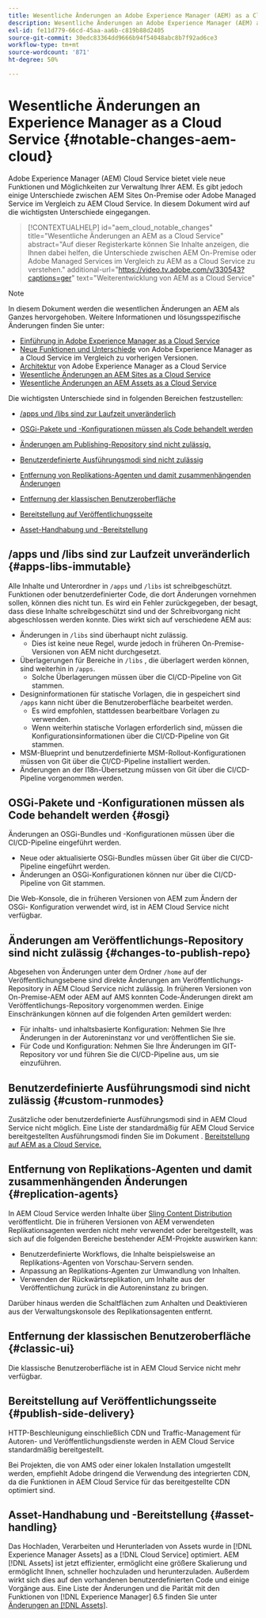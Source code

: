 ```yaml
---
title: Wesentliche Änderungen an Adobe Experience Manager (AEM) as a Cloud Service
description: Wesentliche Änderungen an Adobe Experience Manager (AEM) as a Cloud Service.
exl-id: fe11d779-66cd-45aa-aa6b-c819b88d2405
source-git-commit: 30edc83364dd9666b94f54048abc8b7f92ad6ce3
workflow-type: tm+mt
source-wordcount: '871'
ht-degree: 50%

---
```


# Wesentliche Änderungen an Experience Manager as a Cloud Service {#notable-changes-aem-cloud}

Adobe Experience Manager (AEM) Cloud Service bietet viele neue Funktionen und Möglichkeiten zur Verwaltung Ihrer AEM. Es gibt jedoch einige Unterschiede zwischen AEM Sites On-Premise oder Adobe Managed Service im Vergleich zu AEM Cloud Service. In diesem Dokument wird auf die wichtigsten Unterschiede eingegangen.

>[!CONTEXTUALHELP]
>id="aem_cloud_notable_changes"
>title="Wesentliche Änderungen an AEM as a Cloud Service"
>abstract="Auf dieser Registerkarte können Sie Inhalte anzeigen, die Ihnen dabei helfen, die Unterschiede zwischen AEM On-Premise oder Adobe Managed Services im Vergleich zu AEM as a Cloud Service zu verstehen."
>additional-url="https://video.tv.adobe.com/v/330543?captions=ger" text="Weiterentwicklung von AEM as a Cloud Service"


>[!NOTE]
>In diesem Dokument werden die wesentlichen Änderungen an AEM als Ganzes hervorgehoben. Weitere Informationen und lösungsspezifische Änderungen finden Sie unter:
>
>* [Einführung in Adobe Experience Manager as a Cloud Service](/help/overview/introduction.md)
>* [Neue Funktionen und Unterschiede](/help/overview/what-is-new-and-different.md) von Adobe Experience Manager as a Cloud Service im Vergleich zu vorherigen Versionen.
>* [Architektur](/help/overview/architecture.md) von Adobe Experience Manager as a Cloud Service
>* [Wesentliche Änderungen an AEM Sites as a Cloud Service](/help/sites-cloud/sites-cloud-changes.md)
>* [Wesentliche Änderungen an AEM Assets as a Cloud Service](/help/assets/assets-cloud-changes.md)

Die wichtigsten Unterschiede sind in folgenden Bereichen festzustellen:

* [/apps und /libs sind zur Laufzeit unveränderlich](#apps-libs-immutable)

* [OSGi-Pakete und -Konfigurationen müssen als Code behandelt werden](#osgi)

* [Änderungen am Publishing-Repository sind nicht zulässig.](#changes-to-publish-repo)

* [Benutzerdefinierte Ausführungsmodi sind nicht zulässig](#custom-runmodes)

* [Entfernung von Replikations-Agenten   und damit zusammenhängenden Änderungen](#replication-agents)

* [Entfernung der klassischen Benutzeroberfläche](#classic-ui)

* [Bereitstellung auf Veröffentlichungsseite](#publish-side-delivery)

* [Asset-Handhabung und -Bereitstellung](#asset-handling)

## /apps und /libs sind zur Laufzeit unveränderlich {#apps-libs-immutable}

Alle Inhalte und Unterordner in `/apps` und `/libs` ist schreibgeschützt. Funktionen oder benutzerdefinierter Code, die dort Änderungen vornehmen sollen, können dies nicht tun. Es wird ein Fehler zurückgegeben, der besagt, dass diese Inhalte schreibgeschützt sind und der Schreibvorgang nicht abgeschlossen werden konnte. Dies wirkt sich auf verschiedene AEM aus:

* Änderungen in `/libs` sind überhaupt nicht zulässig.
   * Dies ist keine neue Regel, wurde jedoch in früheren On-Premise-Versionen von AEM nicht durchgesetzt.
* Überlagerungen für Bereiche in `/libs` , die überlagert werden können, sind weiterhin in `/apps`.
   * Solche Überlagerungen müssen über die CI/CD-Pipeline von Git stammen.
* Designinformationen für statische Vorlagen, die in gespeichert sind `/apps` kann nicht über die Benutzeroberfläche bearbeitet werden.
   * Es wird empfohlen, stattdessen bearbeitbare Vorlagen zu verwenden.
   * Wenn weiterhin statische Vorlagen erforderlich sind, müssen die Konfigurationsinformationen über die CI/CD-Pipeline von Git stammen.
* MSM-Blueprint und benutzerdefinierte MSM-Rollout-Konfigurationen müssen von Git über die CI/CD-Pipeline installiert werden.
* Änderungen an der I18n-Übersetzung müssen von Git über die CI/CD-Pipeline vorgenommen werden.

## OSGi-Pakete und -Konfigurationen müssen als Code behandelt werden {#osgi}

Änderungen an OSGi-Bundles und -Konfigurationen müssen über die CI/CD-Pipeline eingeführt werden.

* Neue oder aktualisierte OSGi-Bundles müssen über Git über die CI/CD-Pipeline eingeführt werden.
* Änderungen an OSGi-Konfigurationen können nur über die CI/CD-Pipeline von Git stammen.

Die Web-Konsole, die in früheren Versionen von AEM zum Ändern der OSGi- Konfiguration verwendet wird, ist in AEM Cloud Service nicht verfügbar.

## Änderungen am Veröffentlichungs-Repository sind nicht zulässig {#changes-to-publish-repo}

Abgesehen von Änderungen unter dem Ordner `/home` auf der Veröffentlichungsebene sind direkte Änderungen am Veröffentlichungs-Repository in AEM Cloud Service nicht zulässig. In früheren Versionen von On-Premise-AEM oder AEM auf AMS konnten Code-Änderungen direkt am Veröffentlichungs-Repository vorgenommen werden. Einige Einschränkungen können auf die folgenden Arten gemildert werden:

* Für inhalts- und inhaltsbasierte Konfiguration: Nehmen Sie Ihre Änderungen in der Autoreninstanz vor und veröffentlichen Sie sie.
* Für Code und Konfiguration: Nehmen Sie Ihre Änderungen im GIT-Repository vor und führen Sie die CI/CD-Pipeline aus, um sie einzuführen.

## Benutzerdefinierte Ausführungsmodi sind nicht zulässig {#custom-runmodes}

Zusätzliche oder benutzerdefinierte Ausführungsmodi sind in AEM Cloud Service nicht möglich. Eine Liste der standardmäßig für AEM Cloud Service bereitgestellten Ausführungsmodi finden Sie im Dokument . [Bereitstellung auf AEM as a Cloud Service.](/help/implementing/deploying/overview.md#runmodes)

## Entfernung von Replikations-Agenten   und damit zusammenhängenden Änderungen {#replication-agents}

In AEM Cloud Service werden Inhalte über [Sling Content Distribution](https://sling.apache.org/documentation/bundles/content-distribution.html) veröffentlicht. Die in früheren Versionen von AEM verwendeten Replikationsagenten werden nicht mehr verwendet oder bereitgestellt, was sich auf die folgenden Bereiche bestehender AEM-Projekte auswirken kann:

* Benutzerdefinierte Workflows, die Inhalte beispielsweise an Replikations-Agenten von Vorschau-Servern senden.
* Anpassung an Replikations-Agenten zur Umwandlung von Inhalten.
* Verwenden der Rückwärtsreplikation, um Inhalte aus der Veröffentlichung zurück in die Autoreninstanz zu bringen.

Darüber hinaus werden die Schaltflächen zum Anhalten und Deaktivieren aus der Verwaltungskonsole des Replikationsagenten entfernt.

## Entfernung der klassischen Benutzeroberfläche {#classic-ui}

Die klassische Benutzeroberfläche ist in AEM Cloud Service nicht mehr verfügbar.

## Bereitstellung auf Veröffentlichungsseite {#publish-side-delivery}

HTTP-Beschleunigung einschließlich CDN und Traffic-Management für Autoren- und Veröffentlichungsdienste werden in AEM Cloud Service standardmäßig bereitgestellt.

Bei Projekten, die von AMS oder einer lokalen Installation umgestellt werden, empfiehlt Adobe dringend die Verwendung des integrierten CDN, da die Funktionen in AEM Cloud Service für das bereitgestellte CDN optimiert sind.

## Asset-Handhabung und -Bereitstellung {#asset-handling}

Das Hochladen, Verarbeiten und Herunterladen von Assets wurde in [!DNL Experience Manager Assets] as a [!DNL Cloud Service] optimiert. AEM [!DNL Assets] ist jetzt effizienter, ermöglicht eine größere Skalierung und ermöglicht Ihnen, schneller hochzuladen und herunterzuladen. Außerdem wirkt sich dies auf den vorhandenen benutzerdefinierten Code und einige Vorgänge aus. Eine Liste der Änderungen und die Parität mit den Funktionen von [!DNL Experience Manager] 6.5 finden Sie unter [Änderungen an [!DNL Assets]](/help/assets/assets-cloud-changes.md).
